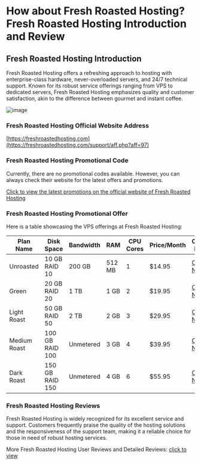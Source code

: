 # How about Fresh Roasted Hosting? Fresh Roasted Hosting Introduction and Review

## Fresh Roasted Hosting Introduction

Fresh Roasted Hosting offers a refreshing approach to hosting with enterprise-class hardware, never-overloaded servers, and 24/7 technical support. Known for its robust service offerings ranging from VPS to dedicated servers, Fresh Roasted Hosting emphasizes quality and customer satisfaction, akin to the difference between gourmet and instant coffee.

![image](https://github.com/maryq7927/Fresh-Roasted-Hosting/assets/169426684/3480798b-6444-4a29-b0f2-1c85595b7018)

### Fresh Roasted Hosting Official Website Address

[https://freshroastedhosting.com](https://freshroastedhosting.com/support/aff.php?aff=97)

### Fresh Roasted Hosting Promotional Code

Currently, there are no promotional codes available. However, you can always check their website for the latest offers and promotions.

[Click to view the latest promotions on the official website of Fresh Roasted Hosting](https://freshroastedhosting.com/support/aff.php?aff=97)

### Fresh Roasted Hosting Promotional Offer

Here is a table showcasing the VPS offerings at Fresh Roasted Hosting:

| Plan Name     | Disk Space       | Bandwidth         | RAM   | CPU Cores | Price/Month | Order Link                                                     |
|---------------|------------------|-------------------|-------|-----------|-------------|----------------------------------------------------------------|
| Unroasted     | 10 GB RAID 10    | 200 GB            | 512 MB| 1         | $14.95      | [Order Now](https://freshroastedhosting.com/support/aff.php?aff=97) |
| Green         | 20 GB RAID 20    | 1 TB              | 1 GB  | 2         | $19.95      | [Order Now](https://freshroastedhosting.com/support/aff.php?aff=97) |
| Light Roast   | 50 GB RAID 50    | 2 TB              | 2 GB  | 3         | $29.95      | [Order Now](https://freshroastedhosting.com/support/aff.php?aff=97) |
| Medium Roast  | 100 GB RAID 100  | Unmetered         | 3 GB  | 4         | $39.95      | [Order Now](https://freshroastedhosting.com/support/aff.php?aff=97) |
| Dark Roast    | 150 GB RAID 150  | Unmetered         | 4 GB  | 6         | $55.95      | [Order Now](https://freshroastedhosting.com/support/aff.php?aff=97) |

### Fresh Roasted Hosting Reviews

Fresh Roasted Hosting is widely recognized for its excellent service and support. Customers frequently praise the quality of the hosting solutions and the responsiveness of the support team, making it a reliable choice for those in need of robust hosting services.

More Fresh Roasted Hosting User Reviews and Detailed Reviews: [click to view](https://freshroastedhosting.com/support/aff.php?aff=97)
